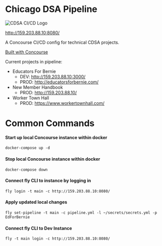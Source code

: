 # Chicago DSA Pipeline

![CDSA CI/CD Logo](https://raw.githubusercontent.com/ChicagoDSA/Concourse-CI-CD/master/cdsa-cicd-logo.png)

http://159.203.88.10:8080/

A Concourse CI/CD config for technical CDSA projects.

[Built with Concourse](https://concourse-ci.org/)

Current projects in pipeline:
- Educators For Bernie
    - DEV: http://159.203.88.10:3000/
    - PROD: http://educatorsforbernie.com/
- New Member Handbook
    - PROD: http://159.203.88.10/ 
- Worker Town Hall
    - PROD: https://www.workertownhall.com/

# Common Commands

#### Start up local Concourse instance within docker
`
docker-compose up -d
`

#### Stop local Concourse instance within docker
`
docker-compose down
`

#### Connect fly CLI to instance by logging in
`
fly login -t main -c http://159.203.88.10:8080/
`

#### Apply updated local changes
`
fly set-pipeline -t main -c pipeline.yml -l ~/secrets/secrets.yml -p EdForBernie 
`

#### Connect fly CLI to Dev Instance
`
fly -t main login -c http://159.203.88.10:8080/ 
`






